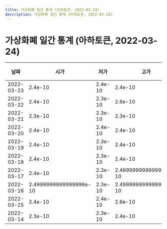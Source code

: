 ```yaml
---
title: 가상화폐 일간 통계 (아하토큰, 2022-03-24)
description: 가상화폐 일간 통계 (아하토큰, 2022-03-24)
---
```



가상화폐 일간 통계 (아하토큰, 2022-03-24)
===

|날짜|시가|저가|고가|종가|비고|
|--|--|--|--|--|--|
|2022-03-23|2.4e-10|2.4e-10|2.4e-10|2.4e-10|    |
|2022-03-22|2.4e-10|2.3e-10|2.6e-10|2.4e-10|    |
|2022-03-21|2.3e-10|2.3e-10|2.3e-10|2.3e-10|    |
|2022-03-20|2.4e-10|2.4e-10|2.4e-10|2.4e-10|    |
|2022-03-19|2.4e-10|2.3e-10|2.4e-10|2.4e-10|    |
|2022-03-18|2.4e-10|2.3e-10|2.4e-10|2.3e-10|    |
|2022-03-17|2.4e-10|2.3e-10|2.4999999999999996e-10|2.4e-10|    |
|2022-03-16|2.4999999999999996e-10|2.3e-10|2.4999999999999996e-10|2.4e-10|    |
|2022-03-15|2.4e-10|2.4e-10|2.6e-10|2.4999999999999996e-10|    |
|2022-03-14|2.3e-10|2.3e-10|2.4e-10|2.4e-10|    |
